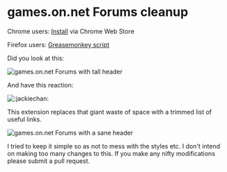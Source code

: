 # games.on.net Forums cleanup

Chrome users: [Install](https://chrome.google.com/webstore/detail/maiphhhfahcojjaffgipkefdjmmmgppi) via Chrome Web Store 

Firefox users: [Greasemonkey script](/goosmurf/games-on-net-cleanup/raw/master/games-on-net-cleanup.user.js)

Did you look at this:

![games.on.net Forums with tall header](/goosmurf/games-on-net-cleanup/raw/master/images/promo_small.png)

And have this reaction:

![:jackiechan:](/goosmurf/games-on-net-cleanup/raw/master/jackie-300x300.png)

This extension replaces that giant waste of space with a trimmed list of useful
links.

![games.on.net Forums with a sane header](/goosmurf/games-on-net-cleanup/raw/master/images/screenshot.png)

I tried to keep it simple so as not to mess with the styles etc.  I don't
intend on making too many changes to this.  If you make any nifty
modifications please submit a pull request.
